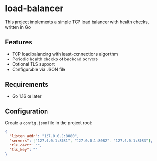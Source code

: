 # load-balancer

This project implements a simple TCP load balancer with health checks, written in Go.

## Features

- TCP load balancing with least-connections algorithm
- Periodic health checks of backend servers
- Optional TLS support
- Configurable via JSON file

## Requirements

- Go 1.16 or later

## Configuration

Create a `config.json` file in the project root:

```json
{
  "listen_addr": "127.0.0.1:8080",
  "servers": ["127.0.0.1:8081", "127.0.0.1:8082", "127.0.0.1:8083"],
  "tls_cert": "",
  "tls_key": ""
}
```
